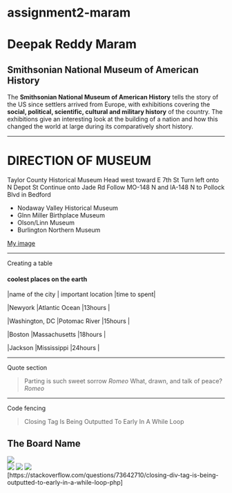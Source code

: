 # assignment2-maram
# Deepak Reddy Maram
## Smithsonian National Museum of American History

The **Smithsonian National Museum of American History** tells the story of the US since settlers arrived from Europe, with exhibitions covering the **social, political, scientific, cultural and military history** of the country. The exhibitions give an interesting look at the building of a nation and how this changed the world at large during its comparatively short history.


---
# DIRECTION OF MUSEUM
Taylor County Historical Museum
Head west toward E 7th St
Turn left onto N Depot St
Continue onto Jade Rd
Follow MO-148 N and IA-148 N to Pollock Blvd in Bedford

* Nodaway Valley Historical Museum
* Glnn Miller Birthplace Museum
* Olson/Linn Museum
* Burlington Northern Museum


[My image](image.jpg)

---
Creating a table
#### coolest places on the earth

|name of the city        | important location        |time to spent|

|Newyork                 |Atlantic Ocean             |13hours      |

|Washington, DC          |Potomac River              |15hours      |

|Boston                  |Massachusetts              |18hours      |

|Jackson                 |Mississippi                |24hours      |

---
Quote section
> Parting is such sweet sorrow *Romeo*
> What, drawn, and talk of peace? *Romeo*

---
Code fencing
> Closing </div> Tag Is Being Outputted To Early In A While Loop

<div class='board-component'>
    <h2>The Board Name</h2>
    <img src="path/to/image1.jpg">
</div> <!-- the component closes here after the 1st image, instead of after the 4th image -->
<img src="path/to/image2.jpg">
<img src="path/to/image3.jpg">
<img src="path/to/image4.jpg">

<div class='board-component'> <!-- next board component -->
[https://stackoverflow.com/questions/73642710/closing-div-tag-is-being-outputted-to-early-in-a-while-loop-php]
